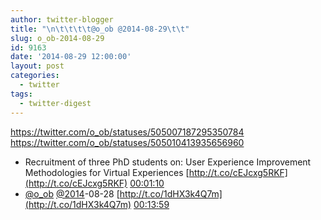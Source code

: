 ```yaml
---
author: twitter-blogger
title: "\n\t\t\t\t@o_ob @2014-08-29\t\t"
slug: o_ob-2014-08-29
id: 9163
date: '2014-08-29 12:00:00'
layout: post
categories:
  - twitter
tags:
  - twitter-digest
---
```


https://twitter.com/o_ob/statuses/505007187295350784 https://twitter.com/o_ob/statuses/505010413935656960  

*   Recruitment of three PhD students on: User Experience Improvement Methodologies for Virtual Experiences [http://t.co/cEJcxg5RKF](http://t.co/cEJcxg5RKF) [00:01:10](https://twitter.com/o_ob/statuses/505007187295350784)
*   [@o_ob](https://twitter.com/o_ob) [@2014](https://twitter.com/2014)-08-28 [http://t.co/1dHX3k4Q7m](http://t.co/1dHX3k4Q7m) [00:13:59](https://twitter.com/o_ob/statuses/505010413935656960)
